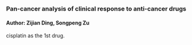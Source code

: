 ### Pan-cancer analysis of clinical response to anti-cancer drugs
#### Author: Zijian Ding, Songpeng Zu 
cisplatin as the 1st drug.
